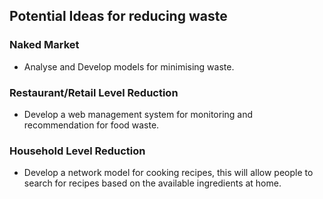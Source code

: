 ## Potential Ideas for reducing waste

### Naked Market
* Analyse and Develop models for minimising waste.

### Restaurant/Retail Level Reduction
* Develop a web management system for monitoring and recommendation for food waste.

### Household Level Reduction
* Develop a network model for cooking recipes, this will allow people to search for recipes based on the available ingredients at home.
